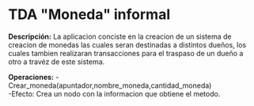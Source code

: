 # TDA "Moneda" informal

**Descripción:**
La aplicacion conciste en la creacion de un sistema de creacion de monedas las cuales seran destinadas
a distintos dueños, los cuales tambien realizaran transacciones para el traspaso de un dueño a otro a travéz
de este sistema.

**Operaciones:**
	-Crear_moneda(apuntador,nombre_moneda,cantidad_moneda)	
		-Efecto: Crea un nodo con la informacion que obtiene el metodo.
